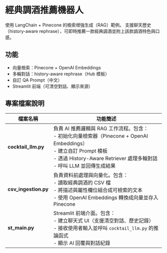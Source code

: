 #  經典調酒推薦機器人

使用 LangChain + Pinecone 的檢索增強生成（RAG）範例。  支援聊天歷史（history-aware rephrase），可即時推薦一款經典調酒並附上該款調酒特色與口感。

## 功能
- 向量檢索：Pinecone + OpenAI Embeddings
- 多輪對話：history-aware rephrase（Hub 模板）
- 自訂 QA Prompt（中文）
- Streamlit 前端（可清空對話、顯示來源）

## 專案檔案說明

| 檔案名稱          | 功能簡述 |
|-------------------|---------|
| **cocktail_llm.py** | 負責 AI 推薦邏輯與 RAG 工作流程。包含：<br> - 初始化向量檢索器（Pinecone + OpenAI Embeddings）<br> - 建立自訂 Prompt 模板<br> - 透過 History-Aware Retriever 處理多輪對話<br> - 呼叫 LLM 並回傳生成結果 |
| **csv_ingestion.py** | 負責資料前處理與向量化。包含：<br> - 讀取經典調酒的 CSV 檔<br> - 將描述與屬性欄位組合成可檢索的文本<br> - 使用 OpenAI Embeddings 轉換成向量並存入 Pinecone |
| **st_main.py** | Streamlit 前端介面。包含：<br> - 建立聊天式 UI（支援清空對話、歷史記錄）<br> - 接收使用者輸入並呼叫 `cocktail_llm.py` 的推論函式<br> - 顯示 AI 回覆與對話紀錄 |

